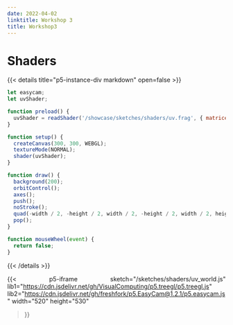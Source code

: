 ```yaml
---
date: 2022-04-02
linktitle: Workshop 3
title: Workshop3
---
```


# **Shaders**

<div style="text-align: justify">

{{< details title="p5-instance-div markdown" open=false >}}

```js
let easycam;
let uvShader;

function preload() {
  uvShader = readShader('/showcase/sketches/shaders/uv.frag', { matrices: Tree.pmvMatrix, varyings: Tree.texcoords2 });
}

function setup() {
  createCanvas(300, 300, WEBGL);
  textureMode(NORMAL);
  shader(uvShader);
}

function draw() {
  background(200);
  orbitControl();
  axes();
  push();
  noStroke();
  quad(-width / 2, -height / 2, width / 2, -height / 2, width / 2, height / 2, -width / 2, height / 2);
  pop();
}

function mouseWheel(event) {
  return false;
}
```

{{< /details >}}


{{< p5-iframe 
  sketch="/sketches/shaders/uv_world.js"
  lib1="https://cdn.jsdelivr.net/gh/VisualComputing/p5.treegl/p5.treegl.js"
  lib2="https://cdn.jsdelivr.net/gh/freshfork/p5.EasyCam@1.2.1/p5.easycam.js"
  width="520" height="530"
>}}